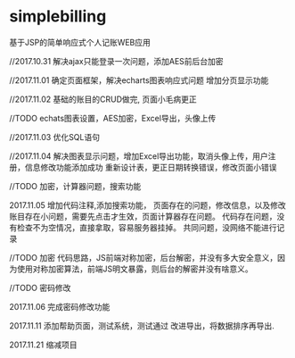 # simplebilling
基于JSP的简单响应式个人记账WEB应用

//2017.10.31
解决ajax只能登录一次问题，添加AES前后台加密

//2017.11.01
确定页面框架，解决echarts图表响应式问题
增加分页显示功能

//2017.11.02
基础的账目的CRUD做完, 页面小毛病更正

//TODO echats图表设置，AES加密，Excel导出，头像上传

//2017.11.03
优化SQL语句

//2017.11.04
解决图表显示问题，增加Excel导出功能，取消头像上传，用户注册，信息修改功能添加成功
重新设计表，更正日期转换错误，修改页面小错误

//TODO 加密，计算器问题，搜索功能

2017.11.05
增加代码注释,添加搜索功能，
页面存在的问题，修改信息，以及修改账目存在小问题，需要先点击才生效，页面计算器存在问题。
代码存在问题，没有检查不为空情况，直接拿取，容易服务器挂掉。
共同问题，没网络不能进行记录

//TODO 加密
代码思路，JS前端对称加密，后台解密，并没有多大安全意义，因为使用对称加密算法，前端JS明文暴露，则后台的解密并没有啥意义。

//TODO 密码修改

2017.11.06
完成密码修改功能

2017.11.11
添加帮助页面，测试系统，测试通过
改进导出，将数据排序再导出.

2017.11.21
缩减项目